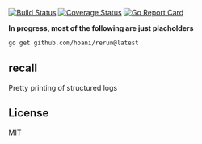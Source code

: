 [![Build Status](https://github.com/hoani/recall/workflows/Go/badge.svg)](https://github.com/hoani/recall/actions?workflow=Go)
[![Coverage Status](https://coveralls.io/repos/github/hoani/recall/badge.svg?branch=main)](https://coveralls.io/github/hoani/recall?branch=main)
[![Go Report Card](https://goreportcard.com/badge/github.com/hoani/recall)](https://goreportcard.com/report/github.com/hoani/recall)

**In progress, most of the following are just placholders**

```sh
go get github.com/hoani/rerun@latest
```

## recall

Pretty printing of structured logs

## License

MIT